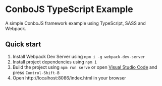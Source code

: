 ConboJS TypeScript Example
==========================

A simple ConboJS framework example using TypeScript, SASS and Webpack.

Quick start
-----------

1. Install Webpack Dev Server using `npm i -g webpack-dev-server`
1. Install project dependencies using `npm i`
1. Build the project using `npm run serve` or open [Visual Studio Code](https://code.visualstudio.com/) and press `Control-Shift-B`
1. Open http://localhost:8086/index.html in your browser
